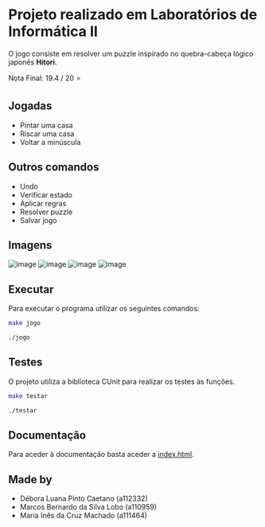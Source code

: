 # Projeto realizado em Laboratórios de Informática II

O jogo consiste em resolver um puzzle inspirado no quebra-cabeça lógico japonês **Hitori**.

Nota Final: 19.4 / 20 :star:

## Jogadas

- Pintar uma casa
- Riscar uma casa
- Voltar a minúscula

## Outros comandos

- Undo
- Verificar estado
- Aplicar regras
- Resolver puzzle
- Salvar jogo

## Imagens

![image](https://github.com/user-attachments/assets/68ebe213-e4c2-48ff-a75a-c8e7a8714c25)
![image](https://github.com/user-attachments/assets/3fbd7142-1a9b-4c48-a6f6-ba23c7eaaf13)
![image](https://github.com/user-attachments/assets/6439d62f-4fb4-407a-b28f-64ac3d234c73)
![image](https://github.com/user-attachments/assets/0ccb949f-6eae-4381-ae36-cfee0a7689aa)

## Executar

Para executar o programa utilizar os seguintes comandos:
```bash
make jogo
```

```bash
./jogo
```

## Testes

O projeto utiliza a biblioteca CUnit para realizar os testes às funções.

```bash
make testar
```

```bash
./testar
```

## Documentação

Para aceder à documentação basta aceder a [index.html](https://github.com/deboravcaetano/LI2/blob/aa6cbd23c1d61d4543fcad66d43f68fe29e4ed43/Projeto/docs/docs/html/index.html).

## Made by

- Débora Luana Pinto Caetano    (a112332)
- Marcos Bernardo da Silva Lobo (a110959)
- Maria Inês da Cruz Machado    (a111464)




